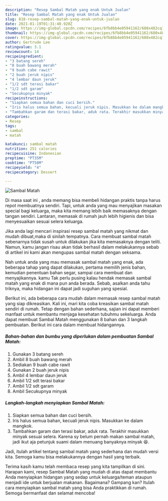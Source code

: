 ```yaml
---
description: "Resep Sambal Matah yang enak Untuk Jualan"
title: "Resep Sambal Matah yang enak Untuk Jualan"
slug: 818-resep-sambal-matah-yang-enak-untuk-jualan
date: 2021-01-19T01:31:40.920Z
image: https://img-global.cpcdn.com/recipes/6fb8bb4e05941162/680x482cq70/sambal-matah-foto-resep-utama.jpg
thumbnail: https://img-global.cpcdn.com/recipes/6fb8bb4e05941162/680x482cq70/sambal-matah-foto-resep-utama.jpg
cover: https://img-global.cpcdn.com/recipes/6fb8bb4e05941162/680x482cq70/sambal-matah-foto-resep-utama.jpg
author: Gertrude Lee
ratingvalue: 3.1
reviewcount: 14
recipeingredient:
- "3 batang sereh"
- "8 buah bawang merah"
- "9 buah cabe rawit"
- "2 buah jeruk nipis"
- "4 lembar daun jeruk"
- "1/2 sdt terasi bakar"
- "1/2 sdt garam"
- "Secukupnya minyak"
recipeinstructions:
- "Siapkan semua bahan dan cuci bersih."
- "Iris halus semua bahan, kecuali jeruk nipis. Masukkan ke dalam mangkok."
- "Tambahkan garam dan terasi bakar, aduk rata. Terakhir masukkan minyak sesuai selera. Karena sy belum pernah makan sambal matah, jadi ikut aja petunjuk suami dalam menuang banyaknya minyak 😆."
categories:
- Resep
tags:
- sambal
- matah

katakunci: sambal matah 
nutrition: 251 calories
recipecuisine: Indonesian
preptime: "PT35M"
cooktime: "PT58M"
recipeyield: "4"
recipecategory: Dessert

---
```



![Sambal Matah](https://img-global.cpcdn.com/recipes/6fb8bb4e05941162/680x482cq70/sambal-matah-foto-resep-utama.jpg)

Di masa  saat ini , anda memang bisa membeli hidangan praktis tanpa harus repot membuatnya sendiri. Tapi, untuk anda yang mau menyajikan masakan special bagi keluarga, maka kita memang lebih baik memasaknya dengan tangan sendiri. Lantaran, memasak di rumah jauh lebih higienis dan bisa menyesuaikan sesuai selera keluarga.

Jika anda lagi mencari inspirasi resep sambal matah yang nikmat dan mudah dibuat,maka di sinilah tempatnya. Cara membuat sambal matah  sebenarnya tidak susah untuk dilakukan jika kita memasaknya dengan teliti. Namun, kamu jangan risau akan tidak berhasil dalam melakukannya 
sebab di artikel ini kami akan mengupas sambal matah dengan seksama.  



Nah untuk anda yang mau memasak sambal matah yang enak, ada beberapa tahap yang dapat dilakukan, pertama memilih jenis bahan, kemudian penentuan bahan segar, sampai cara membuat dan menyajikannya. kamu Tak perlu pusing kalau hendak memasak sambal matah yang enak di mana pun anda berada. Sebab, asalkan anda  tahu triknya, maka hidangan ini dapat jadi suguhan yang spesial.

Berikut ini, ada beberapa cara mudah dalam memasak resep sambal matah yang siap dikreasikan. Kali ini, mari kita coba kreasikan sambal matah sendiri di rumah. Tetap dengan bahan sederhana, sajian ini dapat memberi manfaat untuk membantu menjaga kesehatan tubuhmu sekeluarga. Anda dapat membuat Sambal Matah menggunakan 8 bahan dan 3 langkah pembuatan. Berikut ini cara dalam membuat hidangannya.

<!--inarticleads1-->

##### Bahan-bahan dan bumbu yang diperlukan dalam pembuatan Sambal Matah:

1. Gunakan 3 batang sereh
1. Ambil 8 buah bawang merah
1. Sediakan 9 buah cabe rawit
1. Gunakan 2 buah jeruk nipis
1. Ambil 4 lembar daun jeruk
1. Ambil 1/2 sdt terasi bakar
1. Ambil 1/2 sdt garam
1. Ambil Secukupnya minyak




<!--inarticleads2-->

##### Langkah-langkah menyiapkan Sambal Matah:

1. Siapkan semua bahan dan cuci bersih.
1. Iris halus semua bahan, kecuali jeruk nipis. Masukkan ke dalam mangkok.
1. Tambahkan garam dan terasi bakar, aduk rata. Terakhir masukkan minyak sesuai selera. Karena sy belum pernah makan sambal matah, jadi ikut aja petunjuk suami dalam menuang banyaknya minyak 😆.




Jadi, itulah artikel tentang  sambal matah  yang sederhana dan mudah versi kita. Semoga kamu bisa melakukannya dengan hasil yang terbaik. 

Terima kasih kamu telah membaca resep yang kita tampilkan di sini. Harapan kami, resep  Sambal Matah yang mudah di atas dapat membantu Anda menyiapkan hidangan yang sedap untuk keluarga/teman ataupun menjadi ide untuk berjualan makanan. Bagaimana? Gampang kan? Itulah cara menyiapkan sambal matah yang bisa Anda praktikkan di rumah. Semoga bermanfaat dan selamat mencoba!

